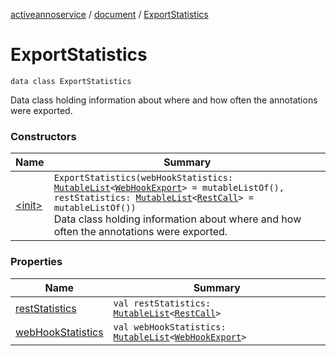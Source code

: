 [activeannoservice](../../index.md) / [document](../index.md) / [ExportStatistics](./index.md)

# ExportStatistics

`data class ExportStatistics`

Data class holding information about where and how often the annotations were exported.

### Constructors

| Name | Summary |
|---|---|
| [&lt;init&gt;](-init-.md) | `ExportStatistics(webHookStatistics: `[`MutableList`](https://kotlinlang.org/api/latest/jvm/stdlib/kotlin.collections/-mutable-list/index.html)`<`[`WebHookExport`](../-web-hook-export/index.md)`> = mutableListOf(), restStatistics: `[`MutableList`](https://kotlinlang.org/api/latest/jvm/stdlib/kotlin.collections/-mutable-list/index.html)`<`[`RestCall`](../-rest-call/index.md)`> = mutableListOf())`<br>Data class holding information about where and how often the annotations were exported. |

### Properties

| Name | Summary |
|---|---|
| [restStatistics](rest-statistics.md) | `val restStatistics: `[`MutableList`](https://kotlinlang.org/api/latest/jvm/stdlib/kotlin.collections/-mutable-list/index.html)`<`[`RestCall`](../-rest-call/index.md)`>` |
| [webHookStatistics](web-hook-statistics.md) | `val webHookStatistics: `[`MutableList`](https://kotlinlang.org/api/latest/jvm/stdlib/kotlin.collections/-mutable-list/index.html)`<`[`WebHookExport`](../-web-hook-export/index.md)`>` |
